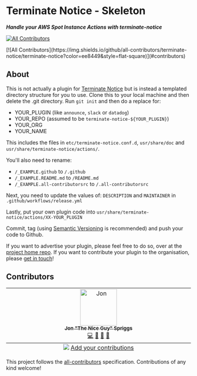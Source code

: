 # Terminate Notice - Skeleton

___Handle your AWS Spot Instance Actions with terminate-notice___

<!-- ALL-CONTRIBUTORS-BADGE:START - Do not remove or modify this section -->
[![All Contributors](https://img.shields.io/badge/all_contributors-1-orange.svg?style=flat-square)](#contributors-)
<!-- ALL-CONTRIBUTORS-BADGE:END -->[![All Contributors](https://img.shields.io/github/all-contributors/terminate-notice/terminate-notice?color=ee8449&style=flat-square)](#contributors)

## About

This is not actually a plugin for [Terminate Notice](https://terminate-notice.github.io)
but is instead a templated directory structure for you to use. Clone this to your local
machine and then delete the .git directory. Run `git init` and then do a replace for:

- YOUR_PLUGIN (like `announce`, `slack` or `datadog`)
- YOUR_REPO (assumed to be `terminate-notice-${YOUR_PLUGIN}`)
- YOUR_ORG
- YOUR_NAME

This includes the files in `etc/terminate-notice.conf.d`, `usr/share/doc` and
`usr/share/terminate-notice/actions/`.

You'll also need to rename:

- `/_EXAMPLE.github` to `/.github`
- `/_EXAMPLE.README.md` to `/README.md`
- `/_EXAMPLE.all-contributorsrc` to `/.all-contributorsrc`

Next, you need to update the values of: `DESCRIPTION` and `MAINTAINER` in `.github/workflows/release.yml`

Lastly, put your own plugin code into `usr/share/terminate-notice/actions/XX-YOUR_PLUGIN`

Commit, tag (using [Semantic Versioning](https://semver.org/) is recommended) and push your code to Github.

If you want to advertise your plugin, please feel free to do so, over at the
[project home repo](https://github.com/terminate-notice/terminate-notice.github.io/). If you want to
contribute your plugin to the organisation, please [get in touch](mailto:jon@sprig.gs)!

## Contributors

<!-- ALL-CONTRIBUTORS-LIST:START - Do not remove or modify this section -->
<!-- prettier-ignore-start -->
<!-- markdownlint-disable -->
<table>
  <tbody>
    <tr>
      <td align="center" valign="top" width="14.28%"><a href="https://jon.sprig.gs/"><img src="https://avatars.githubusercontent.com/u/228671?v=4?s=100" width="100px;" alt="Jon "The Nice Guy" Spriggs"/><br /><sub><b>Jon "The Nice Guy" Spriggs</b></sub></a><br /><a href="https://github.com/terminate-notice/terminate-notice-skeleton/commits?author=JonTheNiceGuy" title="Code">💻</a> <a href="#ideas-JonTheNiceGuy" title="Ideas, Planning, & Feedback">🤔</a> <a href="#plugin-JonTheNiceGuy" title="Plugin/utility libraries">🔌</a> <a href="#tool-JonTheNiceGuy" title="Tools">🔧</a></td>
    </tr>
  </tbody>
  <tfoot>
    <tr>
      <td align="center" size="13px" colspan="7">
        <img src="https://raw.githubusercontent.com/all-contributors/all-contributors-cli/1b8533af435da9854653492b1327a23a4dbd0a10/assets/logo-small.svg">
          <a href="https://all-contributors.js.org/docs/en/bot/usage">Add your contributions</a>
        </img>
      </td>
    </tr>
  </tfoot>
</table>

<!-- markdownlint-restore -->
<!-- prettier-ignore-end -->

<!-- ALL-CONTRIBUTORS-LIST:END -->

This project follows the [all-contributors](https://github.com/all-contributors/all-contributors) specification. Contributions of any kind welcome!